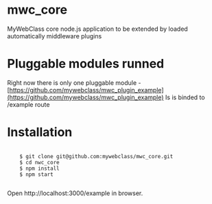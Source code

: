 mwc_core
========

MyWebClass core node.js application to be extended by loaded automatically middleware plugins

Pluggable modules runned
=======

Right now there is only one pluggable module - [https://github.com/mywebclass/mwc_plugin_example](https://github.com/mywebclass/mwc_plugin_example)
Is is binded to /example route

Installation
=======

```

    $ git clone git@github.com:mywebclass/mwc_core.git
    $ cd nwc_core
    $ npm install
    $ npm start


````
Open http://localhost:3000/example in browser.

